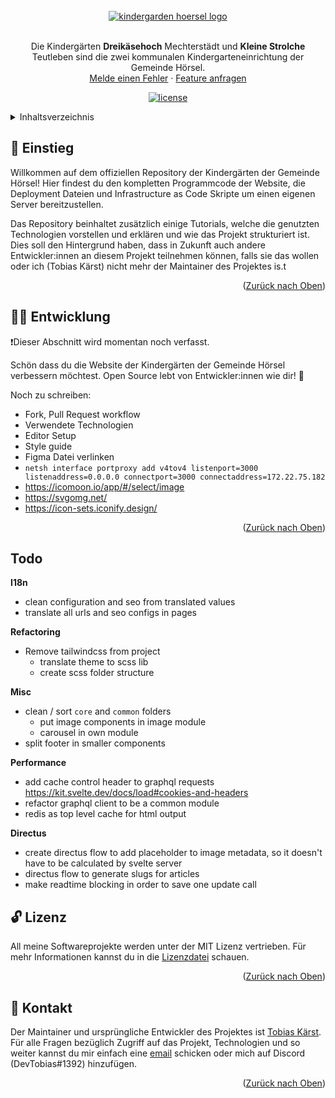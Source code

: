 <div id="top" />

<br />
<div align="center">
  <a href="https://github.com/kitashoersel/website">
    <img src=".github/assets/hero.svg" alt="kindergarden hoersel logo" />
  </a>

  <br />
  <br />

  <p align="center">
    Die Kindergärten <strong>Dreikäsehoch</strong> Mechterstädt und <strong>Kleine Strolche</strong> Teutleben sind die zwei kommunalen Kindergarteneinrichtung der Gemeinde Hörsel.
    <br />
    <a href="https://github.com/kitashoersel/website/issues/newtemplate=bug_report.md">Melde einen Fehler</a>
    ·
    <a href="https://github.com/kitashoersel/website/issues/newtemplate=feature_request.md">Feature anfragen</a>
  </p>

  <p align="center">
  	<a href="https://github.com/kitashoersel/website/blob/main/LICENSE" title="license">
			<img src="https://img.shields.io/github/license/kitashoersel/website?style=for-the-badge" alt="license" />
		</a>
  </p>
</div>

<details>
  <summary>Inhaltsverzeichnis</summary>
  <ol>
    <li><a href="#👋-einstieg">Einstieg</a></li>
    <li><a href="#🧑‍💻-entwicklung">Entwicklung</a></li>
    <li><a href="#🔓-lizenz">Lizenz</a></li>
    <li><a href="#💌-kontakt">Kontakt</a></li>
  </ol>
</details>

## 👋 Einstieg

Willkommen auf dem offiziellen Repository der Kindergärten der Gemeinde Hörsel! Hier findest du den kompletten Programmcode der Website, die Deployment Dateien und Infrastructure as Code Skripte um einen eigenen Server bereitzustellen. 

Das Repository beinhaltet zusätzlich einige Tutorials, welche die genutzten Technologien vorstellen und erklären und wie das Projekt strukturiert ist. Dies soll den Hintergrund haben, dass in Zukunft auch andere Entwickler:innen an diesem Projekt teilnehmen können, falls sie das wollen oder ich (Tobias Kärst) nicht mehr der Maintainer des Projektes is.t

<p align="right">(<a href="#top">Zurück nach Oben</a>)</p>

## 🧑‍💻 Entwicklung

❗Dieser Abschnitt wird momentan noch verfasst.

Schön dass du die Website der Kindergärten der Gemeinde Hörsel verbessern möchtest. Open Source lebt von Entwickler:innen wie dir! 👏 

Noch zu schreiben:
- Fork, Pull Request workflow
- Verwendete Technologien
- Editor Setup
- Style guide
- Figma Datei verlinken
- `netsh interface portproxy add v4tov4 listenport=3000 listenaddress=0.0.0.0 connectport=3000 connectaddress=172.22.75.182`
- https://icomoon.io/app/#/select/image
- https://svgomg.net/
- https://icon-sets.iconify.design/

<p align="right">(<a href="#top">Zurück nach Oben</a>)</p>

## Todo

**I18n**

- clean configuration and seo from translated values
- translate all urls and seo configs in pages

**Refactoring**

- Remove tailwindcss from project
  - translate theme to scss lib
  - create scss folder structure

**Misc**

- clean / sort `core` and `common` folders
  - put image components in image module
  - carousel in own module
- split footer in smaller components

**Performance**

- add cache control header to graphql requests https://kit.svelte.dev/docs/load#cookies-and-headers
- refactor graphql client to be a common module
- redis as top level cache for html output

**Directus**

- create directus flow to add placeholder to image metadata, so it doesn't have to be calculated by svelte server
- directus flow to generate slugs for articles
- make readtime blocking in order to save one update call


## 🔓 Lizenz

All meine Softwareprojekte werden unter der MIT Lizenz vertrieben. Für mehr Informationen kannst du in die [Lizenzdatei](./LICENSE) schauen.

<p align="right">(<a href="#top">Zurück nach Oben</a>)</p>

## 💌 Kontakt

Der Maintainer und ursprüngliche Entwickler des Projektes ist [Tobias Kärst](https://github.com/DevTobias). Für alle Fragen bezüglich Zugriff auf das Projekt, Technologien und so weiter kannst du mir einfach eine [email](mailto:tobi.kaerst@gmx.de) schicken oder mich auf Discord (DevTobias#1392) hinzufügen. 

<p align="right">(<a href="#top">Zurück nach Oben</a>)</p>
